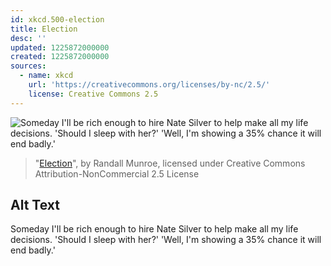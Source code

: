 ```yaml
---
id: xkcd.500-election
title: Election
desc: ''
updated: 1225872000000
created: 1225872000000
sources:
  - name: xkcd
    url: 'https://creativecommons.org/licenses/by-nc/2.5/'
    license: Creative Commons 2.5
---
```

![Someday I'll be rich enough to hire Nate Silver to help make all my life decisions.  'Should I sleep with her?'  'Well, I'm showing a 35% chance it will end badly.'](https://imgs.xkcd.com/comics/election.png)
> "[Election](https://xkcd.com/500/)", by Randall Munroe, licensed under Creative Commons Attribution-NonCommercial 2.5 License

## Alt Text
Someday I'll be rich enough to hire Nate Silver to help make all my life decisions.  'Should I sleep with her?'  'Well, I'm showing a 35% chance it will end badly.'
